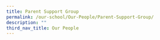 ```yaml
---
title: Parent Support Group
permalink: /our-school/Our-People/Parent-Support-Group/
description: ""
third_nav_title: Our People
---
```

